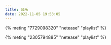 ```yaml
---
title: 音乐
date: 2022-11-05 19:53:05
---
```


{% meting "7729098320" "netease" "playlist" %}

{% meting "2305794885" "netease" "playlist" %}
